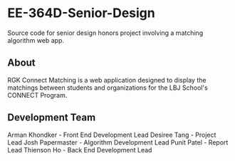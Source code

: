 # EE-364D-Senior-Design
Source code for senior design honors project involving a matching algorithm web app.

## About
RGK Connect Matching is a web application designed to display the matchings between students and organizations for the LBJ School's CONNECT Program.

## Development Team 

Arman Khondker - Front End Development Lead
Desiree Tang - Project Lead
Josh Papermaster - Algorithm Development Lead
Punit Patel - Report Lead
Thienson Ho - Back End Development Lead
